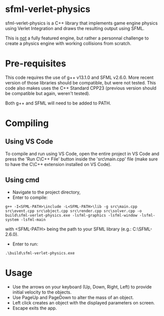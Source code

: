 # sfml-verlet-physics
sfml-verlet-physics is a C++ library that implements game engine physics using Verlet Integration and draws the resulting output using SFML.

This is <ins>not</ins> a fully featured engine, but rather a personnal challenge to create a physics engine with working collisions from scratch.

# Pre-requisites 
This code requires the use of g++ v13.1.0 and SFML v2.6.0. More recent version of those libraries should be compatible, but were not tested. This code also makes uses the C++ Standard CPP23 (previous version should be compatible but again, weren't tested).

Both g++ and SFML will need to be added to PATH.

# Compiling #
## Using VS Code ##
To compile and run using VS Code, open the entire project in VS Code and press the 'Run C\C++ File' button inside the 'src\main.cpp' file (make sure to have the C\C++ extension installed on VS Code).

## Using cmd ##
* Navigate to the project directory,
* Enter to compile: 
```
g++ -I<SFML-PATH>\include -L<SFML-PATH>\lib -g src\main.cpp src\event.cpp src\object.cpp src\render.cpp src\solver.cpp -o build\sfml-verlet-physics.exe -lsfml-graphics -lsfml-window -lsfml-system -lsfml-main
```
with \<SFML-PATH> being the path to your SFML library (e.g.: C:\SFML-2.6.0).
* Enter to run:
```
.\build\sfml-verlet-physics.exe
```

# Usage #
* Use the arrows on your keyboard (Up, Down, Right, Left) to provide initial velocity to the objects.
* Use PageUp and PageDown to alter the mass of an object.
* Left click creates an object with the displayed parameters on screen.
* Escape exits the app.
